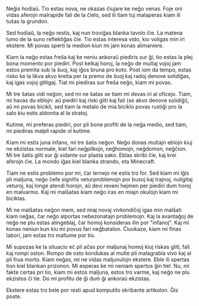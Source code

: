 Neĝis hodiaŭ. Tio estas nova, ne okazas ĉiujare ke neĝo venas. Foje oni vidas aferojn malrapide fali de la ĉielo, sed ili tiam tuj malaperas kiam ili tuŝas la grundon.

Sed hodiaŭ, la neĝo restis, kaj nun troviĝas blanka tavolo ĉie.  La matena lumo de la suno reflektiĝas ĉie. Tio estas interesa vido, kio voligas min iri ekstere. Mi povas sperti la medion kiun mi jam konas alimaniere.

Kiam la neĝo estas freŝa kaj ke neniu ankoraŭ piediris sur ĝi, tio estas la plej bona momento por piediri. Post kelkaj horoj, la neĝo de multaj vojoj jam estos premita sub la ŝuoj, kaj iĝos bruna pro koto. Post iom da tempo, estas risko ke la likva akvo kreita per la premo de ŝuoj kaj radoj denove solidiĝas, kaj igas vojoj glitigaj. Tial mi piediras sur freŝa neĝo, kiam mi povas.

Mi tre ŝatas vidi neĝon, sed mi ne ŝatas se tiam mi devas iri al oficejo. Tiam, mi havas du eblojn: aŭ piediri kaj riski gliti kaj fali (se akvo denove solidiĝi), aŭ mi povas bicikli, sed tiam la metalo de mia biciklo povas rustiĝi pro la salo kiu estis aldonita al la stratoj.

Kutime, mi preferas piediri, por pli bone profiti de la neĝa medio, sed tiam, mi piediras malpli rapide ol kutime.

Kiam mi estis juna infano, mi tre ŝatis neĝon. Neĝo donas multajn eblojn kiuj ne ekzistas normale, kiel fari neĝpilkojn, neĝhomojn, neĝdomon, neĝĉion. Mi tre ŝatis gliti sur ĝi sidante sur plasta sako. Eblas skribi ĉie, kaj krei aferojn ĉie. La mondo iĝas kiel blanka strando, eta Minecraft.

Tiam ne estis problemo por mi, ĉar lernejo ne estis tro for. Sed kiam mi iĝis pli maljuna, neĝo ĉefe signifis veturproblemojn por busoj kaj trajnoj, nuligitaj veturoj, kaj longe atendi horojn, aŭ devi reveni hejmen per piediri dum horoj en malvarmo. Kaj mi malŝatas kiam neĝo iras en miajn okulojn kiam mi biciklas.

Mi ne malŝatas neĝon mem, sed miaj novaj vivkondiĉoj igas min malŝati kiam neĝas, ĉar neĝo alportas nebezonatajn problemojn. Kaj la avantaĝoj de neĝo ne plu estas atingeblaj, ĉar homoj konsideras ilin por "infanoj". Kaj mi konas neniun kun kiu mi povus fari neĝbatalon. Ĉiuokaze, kiam mi finas labori, jam estas tro mallume por tio.

Mi supozas ke la situacio eĉ pli aĉas por maljunaj homoj kiuj riskas gliti, fali kaj rompi oston. Rompo de osto kondukas al multe pli malagrabla vivo kaj al pli frua morto. Kiam neĝas, mi ne vidas maljunulojn ekstere. Eble ili spertas tion kiel blankan prizonon. Mi esperas ke mi neniam spertos ĝin tiel. Nu, mi fakte certas pri tio, kiam mi estos maljuna, estos tro varme, kaj neĝo ne plu ekzistos ĉi tie. Do mi profitu de ĝi dum ĝi ankoraŭ ekzistas.

Ekstere estas tro bele por resti apud komputilo skribante artikolon. Ĝis poste.